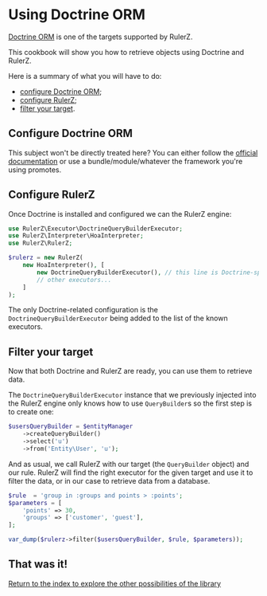 Using Doctrine ORM
==================

[Doctrine ORM](http://www.doctrine-project.org/projects/orm.html) is one of the
targets supported by RulerZ.

This cookbook will show you how to retrieve objects using Doctrine and RulerZ.

Here is a summary of what you will have to do:

 * [configure Doctrine ORM](#configure-doctrine-orm);
 * [configure RulerZ](#configure-rulerz);
 * [filter your target](#filter-your-target).

## Configure Doctrine ORM

This subject won't be directly treated here? You can either follow the [official
documentation](http://docs.doctrine-project.org/projects/doctrine-orm/en/latest/reference/configuration.html)
or use a bundle/module/whatever the framework you're using promotes.

## Configure RulerZ

Once Doctrine is installed and configured we can the RulerZ engine:

```php
use RulerZ\Executor\DoctrineQueryBuilderExecutor;
use RulerZ\Interpreter\HoaInterpreter;
use RulerZ\RulerZ;

$rulerz = new RulerZ(
    new HoaInterpreter(), [
        new DoctrineQueryBuilderExecutor(), // this line is Doctrine-specific
        // other executors...
    ]
);
```

The only Doctrine-related configuration is the `DoctrineQueryBuilderExecutor`
being added to the list of the known executors.

## Filter your target

Now that both Doctrine and RulerZ are ready, you can use them to retrieve data.

The `DoctrineQueryBuilderExecutor` instance that we previously injected into the
RulerZ engine only knows how to use `QueryBuilder`s so the first step is to
create one:

```php
$usersQueryBuilder = $entityManager
    ->createQueryBuilder()
    ->select('u')
    ->from('Entity\User', 'u');
```

And as usual, we call RulerZ with our target (the `QueryBuilder` object) and our
rule.
RulerZ will find the right executor for the given target and use it to filter
the data, or in our case to retrieve data from a database.

```php
$rule  = 'group in :groups and points > :points';
$parameters = [
    'points' => 30,
    'groups' => ['customer', 'guest'],
];

var_dump($rulerz->filter($usersQueryBuilder, $rule, $parameters));
```

## That was it!

[Return to the index to explore the other possibilities of the library](../index.md)
